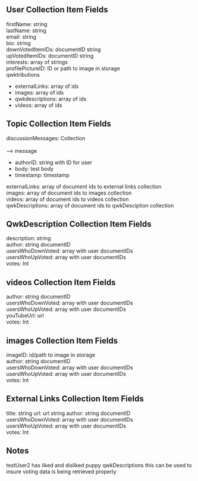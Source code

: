 ## User Collection Item Fields
firstName: string <br>
lastName: string <br>
email: string <br>
bio: string <br>
downVotedItemIDs: documentID string <br>
upVotedItemIDs: documentID string <br>
interests: array of strings <br>
profilePictureID: ID or path to image in storage <br>
qwktributions <br>
<ul>
        <li>externalLinks: array of ids 
        <li>images: array of ids 
        <li>qwkdescriptions: array of ids 
        <li>videos: array of ids 
</ul>


## Topic Collection Item Fields  
discussionMessages: Collection <br>    
--> message
        <ul>
        <li>authorID: string with ID for user 
        <li>body: test body
        <li>timestamp: timestamp 
        </ul>   

externalLinks: array of document ids to external links collection <br>
images: array of document ids to images collection<br>
videos: array of document ids to videos collection<br>
qwkDescriptions: array of document ids to qwkDesciption collection<br>

## QwkDescription Collection Item Fields
description: string <br>
author: string documentID  <br>
usersWhoDownVoted: array with user documentIDs <br>
usersWhoUpVoted: array with user documentIDs <br>
votes: Int <br>

## videos Collection Item Fields
author: string documentID  <br>
usersWhoDownVoted: array with user documentIDs <br>
usersWhoUpVoted: array with user documentIDs <br>
youTubeUrl: url <br>
votes: Int <br>

## images Collection Item Fields
imageID: id/path to image in storage <br>
author: string documentID  <br>
usersWhoDownVoted: array with user documentIDs <br>
usersWhoUpVoted: array with user documentIDs <br>
votes: Int <br>

## External Links Collection Item Fields
title: string
url: url string
author: string documentID  <br>
usersWhoDownVoted: array with user documentIDs <br>
usersWhoUpVoted: array with user documentIDs <br>
votes: Int <br>

## Notes
testUser2 has liked and disliked puppy qwkDescriptions this can be used to insure voting data is being retrieved properly 
